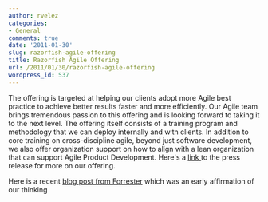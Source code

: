 ```yaml
---
author: rvelez
categories:
- General
comments: true
date: '2011-01-30'
slug: razorfish-agile-offering
title: Razorfish Agile Offering
url: /2011/01/30/razorfish-agile-offering
wordpress_id: 537
---
```



The offering is targeted at helping our clients adopt more Agile best practice to achieve better results faster and more efficiently. Our Agile team brings tremendous passion to this offering and is looking forward to taking it to the next level. The offering itself consists of a training program and methodology that we can deploy internally and with clients. In addition to core training on cross-discipline agile, beyond just software development, we also offer organization support on how to align with a lean organization that can support Agile Product Development. Here's a [link ](http://www.prweb.com/releases/2010/07/prweb4307374.htm)to the press release for more on our offering. 

Here is a recent [blog post from Forrester](http://blogs.forrester.com/tom_grant/10-04-21-razorfish_shows_clients_how_agile_services_work) which was an early affirmation of our thinking 
